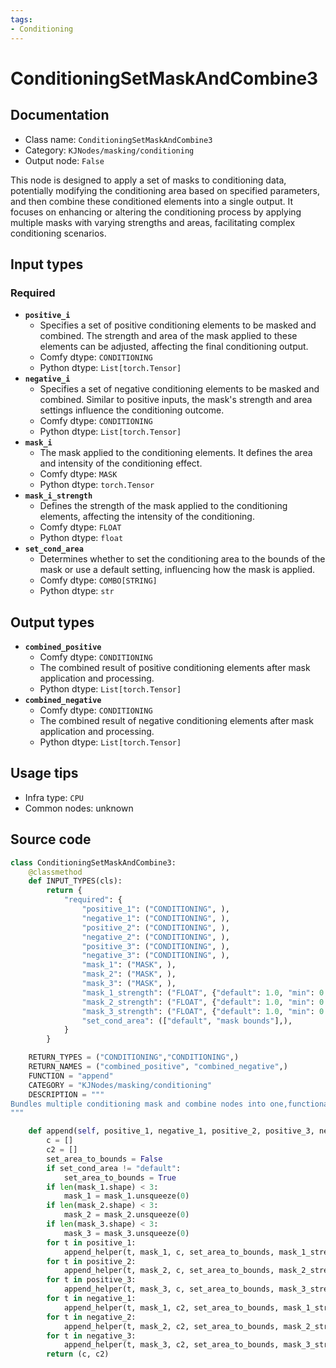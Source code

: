 ```yaml
---
tags:
- Conditioning
---
```


# ConditioningSetMaskAndCombine3
## Documentation
- Class name: `ConditioningSetMaskAndCombine3`
- Category: `KJNodes/masking/conditioning`
- Output node: `False`

This node is designed to apply a set of masks to conditioning data, potentially modifying the conditioning area based on specified parameters, and then combine these conditioned elements into a single output. It focuses on enhancing or altering the conditioning process by applying multiple masks with varying strengths and areas, facilitating complex conditioning scenarios.
## Input types
### Required
- **`positive_i`**
    - Specifies a set of positive conditioning elements to be masked and combined. The strength and area of the mask applied to these elements can be adjusted, affecting the final conditioning output.
    - Comfy dtype: `CONDITIONING`
    - Python dtype: `List[torch.Tensor]`
- **`negative_i`**
    - Specifies a set of negative conditioning elements to be masked and combined. Similar to positive inputs, the mask's strength and area settings influence the conditioning outcome.
    - Comfy dtype: `CONDITIONING`
    - Python dtype: `List[torch.Tensor]`
- **`mask_i`**
    - The mask applied to the conditioning elements. It defines the area and intensity of the conditioning effect.
    - Comfy dtype: `MASK`
    - Python dtype: `torch.Tensor`
- **`mask_i_strength`**
    - Defines the strength of the mask applied to the conditioning elements, affecting the intensity of the conditioning.
    - Comfy dtype: `FLOAT`
    - Python dtype: `float`
- **`set_cond_area`**
    - Determines whether to set the conditioning area to the bounds of the mask or use a default setting, influencing how the mask is applied.
    - Comfy dtype: `COMBO[STRING]`
    - Python dtype: `str`
## Output types
- **`combined_positive`**
    - Comfy dtype: `CONDITIONING`
    - The combined result of positive conditioning elements after mask application and processing.
    - Python dtype: `List[torch.Tensor]`
- **`combined_negative`**
    - Comfy dtype: `CONDITIONING`
    - The combined result of negative conditioning elements after mask application and processing.
    - Python dtype: `List[torch.Tensor]`
## Usage tips
- Infra type: `CPU`
- Common nodes: unknown


## Source code
```python
class ConditioningSetMaskAndCombine3:
    @classmethod
    def INPUT_TYPES(cls):
        return {
            "required": {
                "positive_1": ("CONDITIONING", ),
                "negative_1": ("CONDITIONING", ),
                "positive_2": ("CONDITIONING", ),
                "negative_2": ("CONDITIONING", ),
                "positive_3": ("CONDITIONING", ),
                "negative_3": ("CONDITIONING", ),
                "mask_1": ("MASK", ),
                "mask_2": ("MASK", ),
                "mask_3": ("MASK", ),
                "mask_1_strength": ("FLOAT", {"default": 1.0, "min": 0.0, "max": 10.0, "step": 0.01}),
                "mask_2_strength": ("FLOAT", {"default": 1.0, "min": 0.0, "max": 10.0, "step": 0.01}),
                "mask_3_strength": ("FLOAT", {"default": 1.0, "min": 0.0, "max": 10.0, "step": 0.01}),
                "set_cond_area": (["default", "mask bounds"],),
            }
        }

    RETURN_TYPES = ("CONDITIONING","CONDITIONING",)
    RETURN_NAMES = ("combined_positive", "combined_negative",)
    FUNCTION = "append"
    CATEGORY = "KJNodes/masking/conditioning"
    DESCRIPTION = """
Bundles multiple conditioning mask and combine nodes into one,functionality is identical to ComfyUI native nodes
"""

    def append(self, positive_1, negative_1, positive_2, positive_3, negative_2, negative_3, mask_1, mask_2, mask_3, set_cond_area, mask_1_strength, mask_2_strength, mask_3_strength):
        c = []
        c2 = []
        set_area_to_bounds = False
        if set_cond_area != "default":
            set_area_to_bounds = True
        if len(mask_1.shape) < 3:
            mask_1 = mask_1.unsqueeze(0)
        if len(mask_2.shape) < 3:
            mask_2 = mask_2.unsqueeze(0)
        if len(mask_3.shape) < 3:
            mask_3 = mask_3.unsqueeze(0)
        for t in positive_1:
            append_helper(t, mask_1, c, set_area_to_bounds, mask_1_strength)
        for t in positive_2:
            append_helper(t, mask_2, c, set_area_to_bounds, mask_2_strength)
        for t in positive_3:
            append_helper(t, mask_3, c, set_area_to_bounds, mask_3_strength)
        for t in negative_1:
            append_helper(t, mask_1, c2, set_area_to_bounds, mask_1_strength)
        for t in negative_2:
            append_helper(t, mask_2, c2, set_area_to_bounds, mask_2_strength)
        for t in negative_3:
            append_helper(t, mask_3, c2, set_area_to_bounds, mask_3_strength)
        return (c, c2)

```
